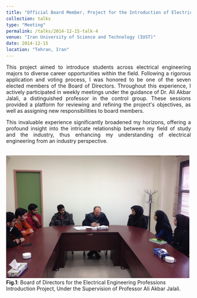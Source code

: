 ```yaml
---
title: "Official Board Member, Project for the Introduction of Electrical Engineering Careers"
collection: talks
type: "Meeting"
permalink: /talks/2014-12-15-talk-4
venue: "Iran University of Science and Technology (IUST)"
date: 2014-12-15
location: "Tehran, Iran"
---
```



<div style='text-align: justify;'>
This project aimed to introduce students across electrical engineering majors to diverse career opportunities within the field. Following a rigorous application and voting process, I was honored to be one of the seven elected members of the Board of Directors. Throughout this experience, I actively participated in weekly meetings under the guidance of Dr. Ali Akbar Jalali, a distinguished professor in the control group. These sessions provided a platform for reviewing and refining the project's objectives, as well as assigning new responsibilities to board members.

This invaluable experience significantly broadened my horizons, offering a profound insight into the intricate relationship between my field of study and the industry, thus enhancing my understanding of electrical engineering from an industry perspective.
</div>

 <br>

<div class="image-container">
  <img src='/images/271.jpg' alt="Image 6" width="500" class="centered-image"> <!-- Adjust the width as needed -->
  <figcaption><span class="fig-caption"><strong>Fig.1</strong></span>: Board of Directors for the Electrical Engineering Professions Introduction Project, Under the Supervision of Professor Ali Akbar Jalali.</figcaption>
 <br>
</div>

